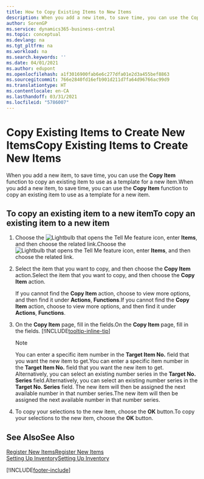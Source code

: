 ```yaml
---
title: How to Copy Existing Items to New Items
description: When you add a new item, to save time, you can use the Copy Item function to copy an existing item to use as a template for a new item.
author: SorenGP
ms.service: dynamics365-business-central
ms.topic: conceptual
ms.devlang: na
ms.tgt_pltfrm: na
ms.workload: na
ms.search.keywords: ''
ms.date: 04/01/2021
ms.author: edupont
ms.openlocfilehash: a1f3016900fab6e6c277dfa01e2d3a455bef8863
ms.sourcegitcommit: 766e2840fd16efb901d211d7fa64d96766ac99d9
ms.translationtype: HT
ms.contentlocale: en-CA
ms.lasthandoff: 03/31/2021
ms.locfileid: "5786007"
---
```

# <a name="copy-existing-items-to-create-new-items"></a><span data-ttu-id="4b348-103">Copy Existing Items to Create New Items</span><span class="sxs-lookup"><span data-stu-id="4b348-103">Copy Existing Items to Create New Items</span></span>

<span data-ttu-id="4b348-104">When you add a new item, to save time, you can use the **Copy Item** function to copy an existing item to use as a template for a new item.</span><span class="sxs-lookup"><span data-stu-id="4b348-104">When you add a new item, to save time, you can use the **Copy Item** function to copy an existing item to use as a template for a new item.</span></span>  

## <a name="to-copy-an-existing-item-to-a-new-item"></a><span data-ttu-id="4b348-105">To copy an existing item to a new item</span><span class="sxs-lookup"><span data-stu-id="4b348-105">To copy an existing item to a new item</span></span>

1. <span data-ttu-id="4b348-106">Choose the ![Lightbulb that opens the Tell Me feature](media/ui-search/search_small.png "Tell me what you want to do") icon, enter **Items**, and then choose the related link.</span><span class="sxs-lookup"><span data-stu-id="4b348-106">Choose the ![Lightbulb that opens the Tell Me feature](media/ui-search/search_small.png "Tell me what you want to do") icon, enter **Items**, and then choose the related link.</span></span>  
2. <span data-ttu-id="4b348-107">Select the item that you want to copy, and then choose the **Copy Item** action.</span><span class="sxs-lookup"><span data-stu-id="4b348-107">Select the item that you want to copy, and then choose the **Copy Item** action.</span></span>  

    <span data-ttu-id="4b348-108">If you cannot find the **Copy Item** action, choose to view more options, and then find it under **Actions**, **Functions**.</span><span class="sxs-lookup"><span data-stu-id="4b348-108">If you cannot find the **Copy Item** action, choose to view more options, and then find it under **Actions**, **Functions**.</span></span>  

3. <span data-ttu-id="4b348-109">On the **Copy Item** page, fill in the fields.</span><span class="sxs-lookup"><span data-stu-id="4b348-109">On the **Copy Item** page, fill in the fields.</span></span> [!INCLUDE[tooltip-inline-tip](includes/tooltip-inline-tip_md.md)]

    > [!NOTE]  
    > <span data-ttu-id="4b348-110">You can enter a specific item number in the **Target Item No.** field that you want the new item to get.</span><span class="sxs-lookup"><span data-stu-id="4b348-110">You can enter a specific item number in the **Target Item No.** field that you want the new item to get.</span></span> <span data-ttu-id="4b348-111">Alternatively, you can select an existing number series in the **Target No. Series** field.</span><span class="sxs-lookup"><span data-stu-id="4b348-111">Alternatively, you can select an existing number series in the **Target No. Series** field.</span></span> <span data-ttu-id="4b348-112">The new item will then be assigned the next available number in that number series.</span><span class="sxs-lookup"><span data-stu-id="4b348-112">The new item will then be assigned the next available number in that number series.</span></span>  

4. <span data-ttu-id="4b348-113">To copy your selections to the new item, choose the **OK** button.</span><span class="sxs-lookup"><span data-stu-id="4b348-113">To copy your selections to the new item, choose the **OK** button.</span></span>  

## <a name="see-also"></a><span data-ttu-id="4b348-114">See Also</span><span class="sxs-lookup"><span data-stu-id="4b348-114">See Also</span></span>

[<span data-ttu-id="4b348-115">Register New Items</span><span class="sxs-lookup"><span data-stu-id="4b348-115">Register New Items</span></span>](inventory-how-register-new-items.md)  
[<span data-ttu-id="4b348-116">Setting Up Inventory</span><span class="sxs-lookup"><span data-stu-id="4b348-116">Setting Up Inventory</span></span>](inventory-setup-inventory.md)  


[!INCLUDE[footer-include](includes/footer-banner.md)]